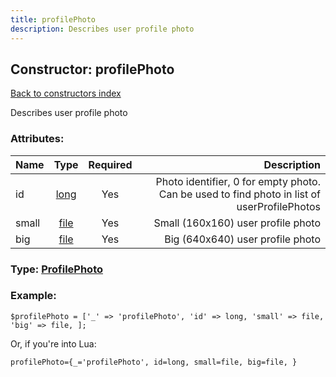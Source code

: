 ```yaml
---
title: profilePhoto
description: Describes user profile photo
---
```

## Constructor: profilePhoto  
[Back to constructors index](index.md)



Describes user profile photo

### Attributes:

| Name     |    Type       | Required | Description |
|----------|:-------------:|:--------:|------------:|
|id|[long](../types/long.md) | Yes|Photo identifier, 0 for empty photo. Can be used to find photo in list of userProfilePhotos|
|small|[file](../types/file.md) | Yes|Small (160x160) user profile photo|
|big|[file](../types/file.md) | Yes|Big (640x640) user profile photo|



### Type: [ProfilePhoto](../types/ProfilePhoto.md)


### Example:

```
$profilePhoto = ['_' => 'profilePhoto', 'id' => long, 'small' => file, 'big' => file, ];
```  

Or, if you're into Lua:  


```
profilePhoto={_='profilePhoto', id=long, small=file, big=file, }

```


